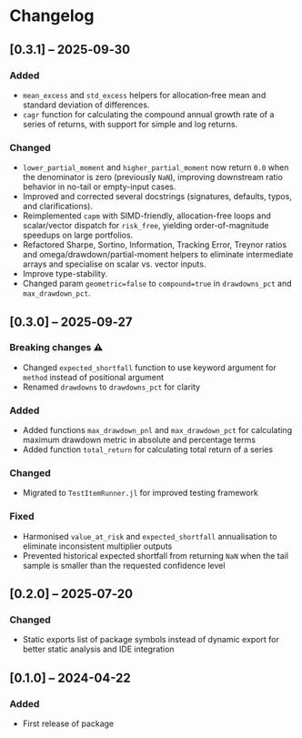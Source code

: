 # Changelog

## [0.3.1] – 2025‑09‑30

### Added

- `mean_excess` and `std_excess` helpers for allocation‑free mean and standard deviation of differences.
- `cagr` function for calculating the compound annual growth rate of a series of returns, with support for simple and log returns.

### Changed

- `lower_partial_moment` and `higher_partial_moment` now return `0.0` when the denominator is zero (previously `NaN`), improving downstream ratio behavior in no-tail or empty-input cases.
- Improved and corrected several docstrings (signatures, defaults, typos, and clarifications).
- Reimplemented `capm` with SIMD-friendly, allocation-free loops and scalar/vector dispatch for `risk_free`, yielding order-of-magnitude speedups on large portfolios.
- Refactored Sharpe, Sortino, Information, Tracking Error, Treynor ratios and omega/drawdown/partial-moment helpers to eliminate intermediate arrays and specialise on scalar vs. vector inputs.
- Improve type-stability.
- Changed param `geometric=false` to `compound=true` in `drawdowns_pct` and `max_drawdown_pct`.

## [0.3.0] – 2025‑09‑27

### Breaking changes ⚠️

- Changed `expected_shortfall` function to use keyword argument for `method` instead of positional argument
- Renamed `drawdowns` to `drawdowns_pct` for clarity

### Added

- Added functions `max_drawdown_pnl` and `max_drawdown_pct` for calculating maximum drawdown metric in absolute and percentage terms
- Added function `total_return` for calculating total return of a series

### Changed

- Migrated to `TestItemRunner.jl` for improved testing framework

### Fixed

- Harmonised `value_at_risk` and `expected_shortfall` annualisation to eliminate inconsistent multiplier outputs
- Prevented historical expected shortfall from returning `NaN` when the tail sample is smaller than the requested confidence level

## [0.2.0] – 2025‑07‑20

### Changed

- Static exports list of package symbols instead of dynamic export for better static analysis and IDE integration

## [0.1.0] – 2024-04-22

### Added

- First release of package
